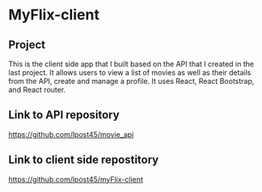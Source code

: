 # MyFlix-client

## Project

This is the client side app that I built based on the API that I created in the last project. It allows users to view a list of movies as well as their details from the API, create and manage a profile. It uses React, React Bootstrap, and React router.

## Link to API repository

https://github.com/lpost45/movie_api

## Link to client side repostitory

https://github.com/lpost45/myFlix-client
